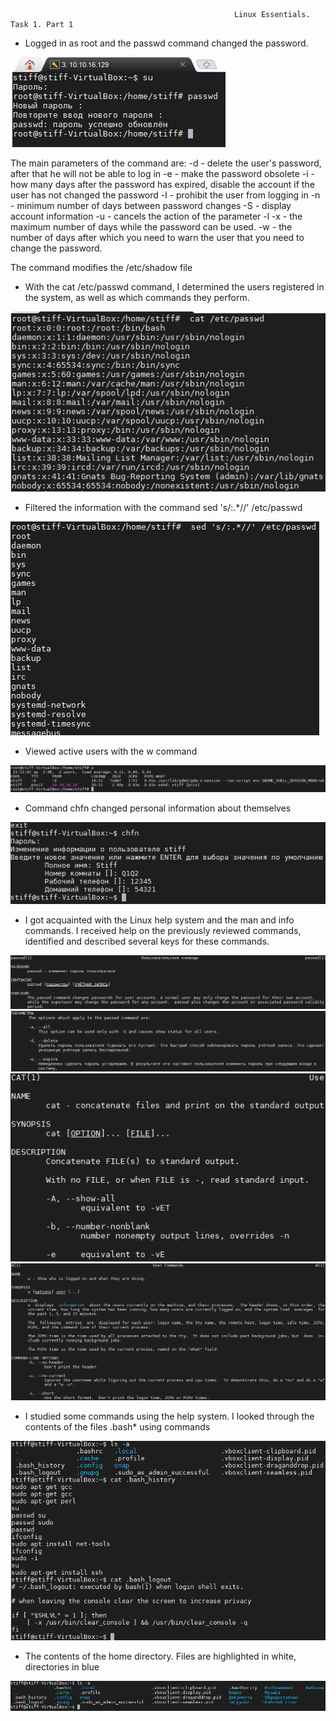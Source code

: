                                                       Linux Essentials. Task 1. Part 1

- Logged in as root and the passwd command changed the password.

![image](https://github.com/Stiff228/DevOps_online_Kharkiv_2022Q1Q2/blob/main/m4/task%204.1/part1/1.png)

The main parameters
of the command are:
-d - delete the user's password, after that he will not be able to log in
-e - make the password obsolete
-i - how many days after the password has expired, disable the account if the user has not changed the password
-l - prohibit the user from logging in
-n - minimum number of days between password changes
-S - display account information
-u - cancels the action of the parameter -l
-x - the maximum number of days while the password can be used.
-w - the number of days after which you need to warn the user that you need to change the password.

The command modifies the /etc/shadow file

- With the cat /etc/passwd command, I determined the users registered in the system, as well as which commands they perform.

![image](https://github.com/Stiff228/DevOps_online_Kharkiv_2022Q1Q2/blob/main/m4/task%204.1/part1/2.png)

- Filtered the information with the command sed 's/:.*//' /etc/passwd

![image](https://github.com/Stiff228/DevOps_online_Kharkiv_2022Q1Q2/blob/main/m4/task%204.1/part1/3.png)

- Viewed active users with the w command

![image](https://github.com/Stiff228/DevOps_online_Kharkiv_2022Q1Q2/blob/main/m4/task%204.1/part1/4.png)

- Command chfn changed personal information about themselves

![image](https://github.com/Stiff228/DevOps_online_Kharkiv_2022Q1Q2/blob/main/m4/task%204.1/part1/5.png)

- I got acquainted with the Linux help system and the man and info commands. I received help on the previously reviewed commands, identified and described several keys for these commands.

![image](https://github.com/Stiff228/DevOps_online_Kharkiv_2022Q1Q2/blob/main/m4/task%204.1/part1/6.png)
![image](https://github.com/Stiff228/DevOps_online_Kharkiv_2022Q1Q2/blob/main/m4/task%204.1/part1/7.png)
![image](https://github.com/Stiff228/DevOps_online_Kharkiv_2022Q1Q2/blob/main/m4/task%204.1/part1/8.png)
![image](https://github.com/Stiff228/DevOps_online_Kharkiv_2022Q1Q2/blob/main/m4/task%204.1/part1/9.png)

- I studied some commands using the help system. I looked through the contents of the files .bash* using commands

![image](https://github.com/Stiff228/DevOps_online_Kharkiv_2022Q1Q2/blob/main/m4/task%204.1/part1/10.png)

- The contents of the home directory. Files are highlighted in white, directories in blue

![image](https://github.com/Stiff228/DevOps_online_Kharkiv_2022Q1Q2/blob/main/m4/task%204.1/part1/11.png)
